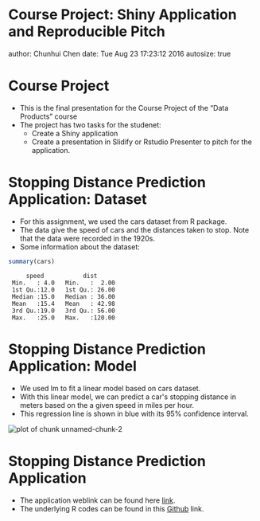 Course Project: Shiny Application and Reproducible Pitch
========================================================
author: Chunhui Chen
date: Tue Aug 23 17:23:12 2016
autosize: true

Course Project
========================================================

- This is the final presentation for the Course Project of the “Data Products” course
- The project has two tasks for the studenet:
  * Create a Shiny application
  * Create a presentation in Slidify or Rstudio Presenter to pitch for the application.
        

Stopping Distance Prediction Application: Dataset
========================================================
- For this assignment, we used the cars dataset from R package.
- The data give the speed of cars and the distances taken to stop. Note that the data were recorded in the 1920s.
- Some information about the dataset:

```r
summary(cars)
```

```
     speed           dist       
 Min.   : 4.0   Min.   :  2.00  
 1st Qu.:12.0   1st Qu.: 26.00  
 Median :15.0   Median : 36.00  
 Mean   :15.4   Mean   : 42.98  
 3rd Qu.:19.0   3rd Qu.: 56.00  
 Max.   :25.0   Max.   :120.00  
```

Stopping Distance Prediction Application: Model
========================================================
- We used lm to fit a linear model based on cars dataset.
- With this linear model, we can predict a car's stopping distance in meters based on the a given speed in miles per hour.
- This regression line is shown in blue with its 95% confidence interval.

![plot of chunk unnamed-chunk-2](CarStoppingDistancePrediction-figure/unnamed-chunk-2-1.png)


Stopping Distance Prediction Application
========================================================
- The application weblink can be found here [link](https://ccc203.shinyapps.io/CarBreakingDistancePredictor/).
- The underlying R codes can be found in this [Github](https://github.com/ccc203/Course-Project--Shiny-Application-and-Reproducible-Pitch) link.


